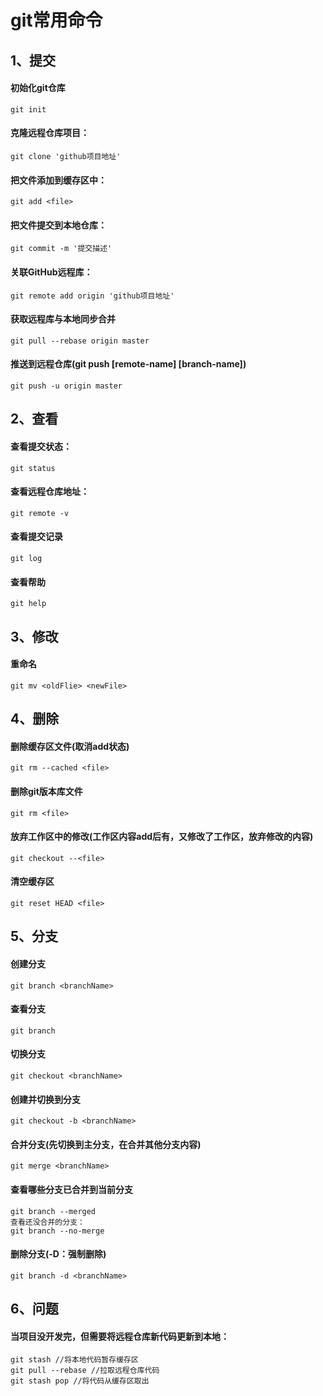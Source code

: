 # git常用命令
## 1、提交
#### 初始化git仓库
    git init
#### 克隆远程仓库项目：
    git clone 'github项目地址'
#### 把文件添加到缓存区中：
    git add <file>
#### 把文件提交到本地仓库： 
    git commit -m '提交描述'
#### 关联GitHub远程库：
    git remote add origin 'github项目地址'
#### 获取远程库与本地同步合并
    git pull --rebase origin master
#### 推送到远程仓库(git push [remote-name] [branch-name])
    git push -u origin master
    
## 2、查看
#### 查看提交状态：
    git status
#### 查看远程仓库地址：
    git remote -v  
#### 查看提交记录
    git log
#### 查看帮助
    git help

## 3、修改
#### 重命名
    git mv <oldFlie> <newFile>

## 4、删除
#### 删除缓存区文件(取消add状态)
    git rm --cached <file>
#### 删除git版本库文件
    git rm <file>
#### 放弃工作区中的修改(工作区内容add后有，又修改了工作区，放弃修改的内容)
    git checkout --<file>
#### 清空缓存区
    git reset HEAD <file>

## 5、分支
#### 创建分支
    git branch <branchName>
#### 查看分支
    git branch
#### 切换分支
    git checkout <branchName>
#### 创建并切换到分支
    git checkout -b <branchName>
#### 合并分支(先切换到主分支，在合并其他分支内容)
    git merge <branchName>
#### 查看哪些分支已合并到当前分支
    git branch --merged
    查看还没合并的分支：
    git branch --no-merge
#### 删除分支(-D：强制删除)
    git branch -d <branchName>

## 6、问题
#### 当项目没开发完，但需要将远程仓库新代码更新到本地：
    git stash //将本地代码暂存缓存区
    git pull --rebase //拉取远程仓库代码
    git stash pop //将代码从缓存区取出